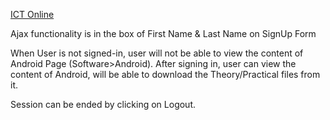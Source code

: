 [ICT Online](http://i379335.hera.fhict.nl/)

Ajax functionality is in the box of First Name & Last Name on SignUp Form

When User is not signed-in, user will not be able to view the content of Android Page (Software>Android). After signing in, user can view the content of Android, will be able to download the Theory/Practical files from it.

Session can be ended by clicking on Logout.
